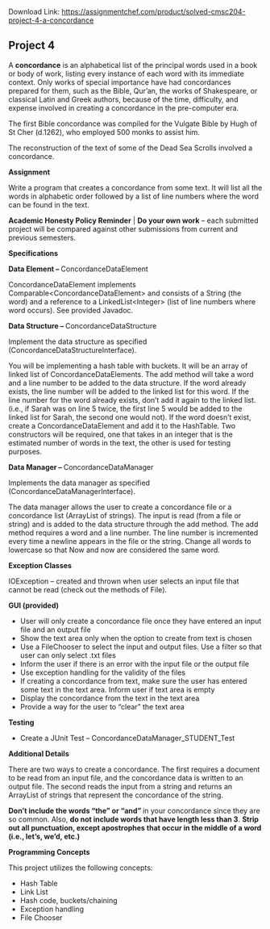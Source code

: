 Download Link: https://assignmentchef.com/product/solved-cmsc204-project-4-a-concordance
<br>
<h2>Project 4</h2>

A <strong>concordance</strong> is an alphabetical list of the principal words used in a book or body of work, listing every instance of each word with its immediate context. Only works of special importance have had concordances prepared for them, such as the Bible, Qur’an, the works of Shakespeare, or classical Latin and Greek authors, because of the time, difficulty, and expense involved in creating a concordance in the pre-computer era.

The first Bible concordance was compiled for the Vulgate Bible by Hugh of St Cher (d.1262), who employed 500 monks to assist him.

The reconstruction of the text of some of the Dead Sea Scrolls involved a concordance.

<strong>Assignment</strong>

Write a program that creates a concordance from some text. It will list all the words in alphabetic order followed by a list of line numbers where the word can be found in the text.

<strong>Academic Honesty Policy Reminder</strong> | <strong>Do your own work</strong> – each submitted project will be compared against other submissions from current and previous semesters.

<strong>Specifications</strong>

<strong>Data Element – </strong>ConcordanceDataElement

ConcordanceDataElement implements Comparable&lt;ConcordanceDataElement&gt; and consists of a String (the word) and a reference to a LinkedList&lt;Integer&gt; (list of line numbers where word occurs).  See provided Javadoc.

<strong>Data Structure – </strong>ConcordanceDataStructure

Implement the data structure as specified (ConcordanceDataStructureInterface).

You will be implementing a hash table with buckets.  It will be an array of linked list of ConcordanceDataElements.  The add method will take a word and a line number to be added to the data structure. If the word already exists, the line number will be added to the linked list for this word.  If the line number for the word already exists, don’t add it again to the linked list. (i.e., if Sarah was on line 5 twice, the first line 5 would be added to the linked list for Sarah, the second one would not). If the word doesn’t exist, create a ConcordanceDataElement and add it to the HashTable. Two constructors will be required, one that takes in an integer that is the estimated number of words in the text, the other is used for testing purposes.

<strong>Data Manager – </strong>ConcordanceDataManager

Implements the data manager  as specified (ConcordanceDataManagerInterface).

The data manager allows the user to create a concordance file or a concordance list (ArrayList of strings). The input is read (from a file or string) and is added to the data structure through the add method.  The add method requires a word and a line number. The line number is incremented every time a newline appears in the file or the string.  Change all words to lowercase so that Now and now are considered the same word.

<strong>Exception Classes</strong>

IOException – created and thrown when user selects an input file that cannot be read (check out the methods of File).

<strong>GUI (provided)</strong>

<ul>

 <li>User will only create a concordance file once they have entered an input file and an output file</li>

 <li>Show the text area only when the option to create from text is chosen</li>

 <li>Use a FileChooser to select the input and output files. Use a filter so that user can only select .txt files</li>

 <li>Inform the user if there is an error with the input file or the output file</li>

 <li>Use exception handling for the validity of the files</li>

 <li>If creating a concordance from text, make sure the user has entered some text in the text area. Inform user if text area is empty</li>

 <li>Display the concordance from the text in the text area</li>

 <li>Provide a way for the user to “clear” the text area</li>

</ul>

<strong>Testing</strong>

<ul>

 <li>Create a JUnit Test – ConcordanceDataManager_STUDENT_Test</li>

</ul>

<strong>Additional Details</strong>

There are two ways to create a concordance.  The first requires a document to be read from an input file, and the concordance data is written to an output file.  The second reads the input from a string and returns an ArrayList of strings that represent the concordance of the string.

<strong>Don’t include the words “the” or “and” </strong>in your concordance since they are so common. Also, <strong>do not include words that have length less than 3</strong>.  <strong>Strip out all punctuation, except apostrophes that occur in the middle of a word (i.e., let’s, we’d, etc.)</strong>

<strong>Programming Concepts</strong>

This project utilizes the following concepts:

<ul>

 <li>Hash Table</li>

 <li>Link List</li>

 <li>Hash code, buckets/chaining</li>

 <li>Exception handling</li>

 <li>File Chooser</li>

</ul>
